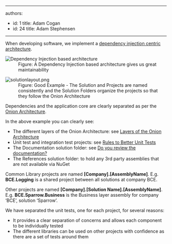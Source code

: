 

---
authors:
  - id: 1
    title: Adam Cogan
  - id: 24
    title: Adam Stephensen
---




<span class='intro'> <p>​​​When developing software, we implement a <a href="/SoftwareDevelopment/RulesToBetterMVC/Pages/Use-a-Dependency-Injection-Centric-Architecture.aspx">dependency injection centric architecture</a>.</p> </span>

<dl class="image">
   <dt>
      <img class="ms-rteCustom-ImageArea" alt="Dependency Injection based architecture" src="/SoftwareDevelopment/RulesToBetterDotNETProjects/PublishingImages/dependency-injection-structure.png" />
   </dt><dd>Figure&#58; A Dependency Injection based architecture gives us great maintainability</dd></dl><dl class="goodImage"><dt>
      <img class="ms-rteCustom-ImageArea" alt="solutionlayout.png" src="/SoftwareDevelopment/RulesToBetterDotNETProjects/PublishingImages/solution-structure.png" />
   </dt><dd>Figure&#58; Good Example - The Solution and Projects are named consistently and the Solution Folders organize the projects so that they follow the Onion Architecture</dd></dl><p>Dependencies and the application core are clearly separated as per the 
   <a href="/SoftwareDevelopment/RulesToBetterMVC/Pages/Use-a-Dependency-Injection-Centric-Architecture.aspx">Onion Architecture</a>.</p><p>In the above example you can clearly see&#58;</p><ul><li>The different layers of the Onion Architecture&#58; see 
      <a href="/SoftwareDevelopment/RulesToBetterMVC/Pages/The-layers-of-the-onion-architecture.aspx">Layers of the Onion Architecture</a></li><li> 
      <a>Unit test and integration test projects&#58; see </a>
      <a href="http&#58;//www.ssw.com.au/ssw/standards/rules/RulesToBetterUnitTests.aspx">Rules to Better Unit Tests</a></li><li>The Documentation solution folder&#58; see 
      <a href="/SoftwareDevelopment/RulestobetterArchitectureandCodeReview/Pages/DoYouReviewTheDocumentation.aspx">Do you review the documentation?</a>​</li><li>The References solution folder&#58; to hold any 3rd party assemblies that are not available via NuGet</li></ul><p>Common Library projects are named 
   <strong>[Company].[AssemblyName]</strong>. E.g. 
   <strong>BCE.Logging</strong> is a shared project between all solutions at company BCE.</p><p>Other projects are named 
   <strong>[Company].[Solution Name].[AssemblyName]</strong>. E.g. 
   <strong>BCE.Sparrow.Business</strong> is the Business layer assembly for company ‘BCE’, solution ‘Sparrow’.</p><p>We have separated the unit tests, one for each project, for several reasons&#58;</p><ul><li>It provides a clear separation of concerns and allows each component to be individually tested</li><li>The different libraries can be used on other projects with confidence as there are a set of tests around them</li></ul>



